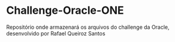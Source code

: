 # Challenge-Oracle-ONE
Repositório onde armazenará os arquivos do challenge da Oracle, desenvolvido por Rafael Queiroz Santos
